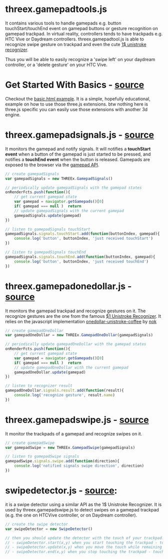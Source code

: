 # threex.gamepadtools.js
It contains various tools to handle gamepads e.g. button touchStart/touchEnd event on gamepad buttons
or gesture recognition on gamepad trackpad.
In virtual reality, controllers tends to have trackpads e.g. HTC Vive or Daydream controllers.
threex.gamepadtool.js is able to recognize swipe gesture on trackpad 
and even the cute [1$ unistroke recognizer](http://depts.washington.edu/aimgroup/proj/dollar).

Thus you will be able to easily recognize a 'swipe left' on your daydream controller,
or a 'delete gesture' on your HTC Vive.

# Get Started With Basics - [source](https://github.com/jeromeetienne/threex.gamepadtools.js/blob/master/examples/basic.html)
Checkout the [basic.html example](https://github.com/jeromeetienne/threex.gamepadtools.js/blob/master/examples/basic.html). 
It is a simple, hopefully educational, example
on how to use those three.js extensions. btw nothing here is three.js specific 
you can easily use those extensions with another 3d engine.

# threex.gamepadsignals.js - [source](https://github.com/jeromeetienne/threex.gamepadtools.js/blob/master/src/threex.gamepadsignals.js)
It monitors the gamepad and notify signals.
It will notifies a **touchStart event** when a button of the gamepad is just started to be pressed,
and notifies a **touchEnd event** when the button is released.
Gamepads are exposed to the browser via the [gamepad API](https://developer.mozilla.org/en-US/docs/Web/API/Gamepad_API).


```javascript
// create gamepadSignals
var gamepadSignals = new THREEx.GamepadSignals()

// periodically update gamepadSignals with the gamepad states
onRenderFcts.push(function(){
	// get current gamepad state
	var gamepad = navigator.getGamepads()[0]
	if( gamepad === null )	return
	// update gamepadSignals with the current gamepad
	gamepadSignals.update(gamepad)		
})

// listen to gamepadSignals touchStart
gamepadSignals.signals.touchStart.add(function(buttonIndex, gamepad){	
	console.log('button', buttonIndex, 'just received touchStart')
})

// listen to gamepadSignals touchEnd
gamepadSignals.signals.touchEnd.add(function(buttonIndex, gamepad){	
	console.log('button', buttonIndex, 'just received touchEnd')
})
```



# threex.gamepadonedollar.js - [source](https://github.com/jeromeetienne/threex.gamepadtools.js/blob/master/src/threex.gamepadonedollar.js)
It monitors the gamepad trackpad and recognize gestures on it. The recognize gestures
are the one from the famous [$1 Unistroke Recognizer](http://depts.washington.edu/aimgroup/proj/dollar/).
It relies on the javascript implementation [onedollar-unistroke-coffee](https://github.com/nok/onedollar-unistroke-coffee)
by [nok](http://nok.onl)


```javascript
// create gamepadOneDollar
var gamepadOneDollar = new THREEx.GamepadOneDollar(gamepadSignals)

// periodically update gamepadOneDollar with the gamepad states
onRenderFcts.push(function(){
	// get current gamepad state
	var gamepad = navigator.getGamepads()[0]
	if( gamepad === null )	return
	// update gamepadOneDollar with the current gamepad
	gamepadOneDollar.update(gamepad)		
})	

// listen to recognizer result
gamepadOneDollar.signals.result.add(function(result){
	console.log('recognize gesture', result.name)
})
```

# threex.gamepadswipe.js - [source](https://github.com/jeromeetienne/threex.gamepadtools.js/blob/master/src/threex.gamepadswipe.js)

It monitor the trackpads of a gamepad and recognize swipes on it.

```javascript
// create gamepadSwipe
var gamepadSwipe = new THREEx.GamepadSwipe(gamepadSignals)

// listen to gamepadSwipe signals 
gamepadSwipe.signals.swipe.add(function(direction){
	console.log('notified signals swipe direction', direction)
})
```

# swipedetector.js - [source](https://github.com/jeromeetienne/threex.gamepadtools.js/blob/master/src/swipedetector.js):
it is a swipe detector using a similar API as the 1$ Unistroke Recognizer.
It is used by threex.gamepadswipe.js to detect swipes on a gamepad trackpad (e.g. the one on HTCVive controller, or on Daydream controller).

```javascript
// create the swipe detector
var swipeDetector = new SwipeDetector()

// then you should update the detector with the touch of your trackpad.
// - swipeDetector.start(x,y) when you start touching the trackpad - touchStart
// - swipeDetector.update(x,y) when you move the touch while remaining touched - touchMove
// - swipeDetector.end(x,y) when you stop touching the trackpad - touchEnd
```
